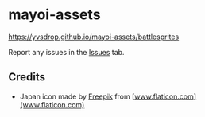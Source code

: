 # mayoi-assets
https://yvsdrop.github.io/mayoi-assets/battlesprites

Report any issues in the [Issues](https://github.com/yvsdrop/mayoi-assets/issues) tab.

## Credits

* Japan icon made by [Freepik](https://www.flaticon.com/authors/freepik) from
[www.flaticon.com](www.flaticon.com)
